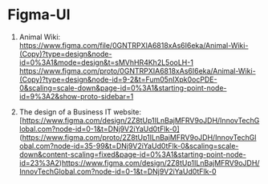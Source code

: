 # Figma-UI

1. Animal Wiki:
[https://www.figma.com/file/0GNTRPXIA6818xAs6I6eka/Animal-Wiki-(Copy)?type=design&node-id=0%3A1&mode=design&t=sMVhHR4Kh2L5ooLH-1
](https://www.figma.com/proto/0GNTRPXIA6818xAs6I6eka/Animal-Wiki-(Copy)?type=design&node-id=9-2&t=Fum05nIXpk0ocPDE-0&scaling=scale-down&page-id=0%3A1&starting-point-node-id=9%3A2&show-proto-sidebar=1)https://www.figma.com/proto/0GNTRPXIA6818xAs6I6eka/Animal-Wiki-(Copy)?type=design&node-id=9-2&t=Fum05nIXpk0ocPDE-0&scaling=scale-down&page-id=0%3A1&starting-point-node-id=9%3A2&show-proto-sidebar=1


2. The design of a Business IT website:
[https://www.figma.com/design/2Z8tUp1ILnBajMFRV9oJDH/InnovTechGlobal.com?node-id=0-1&t=DNj9V2iYaUd0tFlk-0]
(https://www.figma.com/proto/2Z8tUp1ILnBajMFRV9oJDH/InnovTechGlobal.com?node-id=35-99&t=DNj9V2iYaUd0tFlk-0&scaling=scale-down&content-scaling=fixed&page-id=0%3A1&starting-point-node-id=23%3A2)https://www.figma.com/design/2Z8tUp1ILnBajMFRV9oJDH/InnovTechGlobal.com?node-id=0-1&t=DNj9V2iYaUd0tFlk-0
